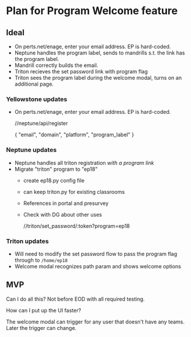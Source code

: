 # Plan for Program Welcome feature


## Ideal

* On perts.net/enage, enter your email address. EP is hard-coded.
* Neptune handles the program label, sends to mandrills s.t. the link has the program label.
* Mandrill correctly builds the email.
* Triton recieves the set password link with program flag
* Triton sees the program label during the welcome modal, turns on an additional page.

### Yellowstone updates

* On perts.net/enage, enter your email address. EP is hard-coded.

    //neptune/api/register

    {
      "email",
      "domain",
      "platform",
      "program_label"
    }

### Neptune updates

* Neptune handles all triton registration _with a program link_
* Migrate "triton" program to "ep18"
  - create ep18.py config file
  - can keep triton.py for existing classrooms
  - References in portal and presurvey
  - Check with DG about other uses

    //triton/set_password/:token?program=ep18

### Triton updates

* Will need to modify the set password flow to pass the program flag through to `/home/ep18`
* Welcome modal recognizes path param and shows welcome options


## MVP

Can I do all this? Not before EOD with all required testing.

How can I put up the UI faster?

The welcome modal can trigger for any user that doesn't have any teams. Later the trigger can change.
